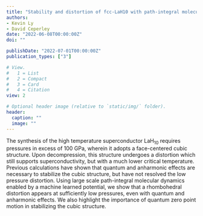 ```yaml
---
title: "Stability and distortion of fcc-LaH10 with path-integral molecular dynamics"
authors:
- Kevin Ly
- David Ceperley
date: "2022-06-08T00:00:00Z"
doi: ""

publishDate: "2022-07-01T00:00:00Z"
publication_types: ["3"]

# View.
#   1 = List
#   2 = Compact
#   3 = Card
#   4 = Citation
view: 2

# Optional header image (relative to `static/img/` folder).
header:
  caption: ""
  image: ""
---
```


The synthesis of the high temperature superconductor LaH<sub>10</sub> requires pressures in excess of 100 GPa, wherein it adopts a face-centered cubic structure. Upon decompression, this structure undergoes a distortion which still supports superconductivity, but with a much lower critical temperature. Previous calculations have shown that quantum and anharmonic effects are necessary to stabilize the cubic structure, but have not resolved the low pressure distortion. Using large scale path-integral molecular dynamics enabled by a machine learned potential, we show that a rhombohedral distortion appears at sufficiently low pressures, even with quantum and anharmonic effects. We also highlight the importance of quantum zero point motion in stabilizing the cubic structure.
